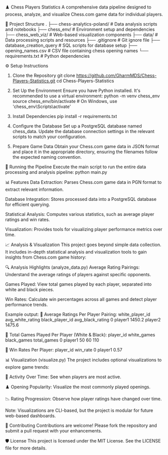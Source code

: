♟️ Chess Players Statistics
A comprehensive data pipeline designed to process, analyze, and visualize Chess.com game data for individual players.

📂 Project Structure
.
├── chess-analytics-poland/       # Data analysis scripts and notebooks
├── chess_env/                    # Environment setup and dependencies
├── chess_web_viz/                # Web-based visualization components
├── data/                         # Data processing scripts and resources
├── .gitignore                    # Git ignore file
├── database_creation_query       # SQL scripts for database setup
├── opening_names.csv             # CSV file containing chess opening names
└── requirements.txt              # Python dependencies

⚙️ Setup Instructions

1. Clone the Repository
git clone https://github.com/GharmMDS/Chess-Players-Statistics.git
cd Chess-Players-Statistics

2. Set Up the Environment
Ensure you have Python installed. It's recommended to use a virtual environment:
python -m venv chess_env source chess_env/bin/activate  # On Windows, use 'chess_env\Scripts\activate'

4. Install Dependencies
pip install -r requirements.txt

4. Configure the Database
Set up a PostgreSQL database named chess_data. Update the database connection settings in the relevant scripts to match your configuration.

5. Prepare Game Data
Obtain your Chess.com game data in JSON format and place it in the appropriate directory, ensuring the filenames follow the expected naming convention.

🚀 Running the Pipeline
Execute the main script to run the entire data processing and analysis pipeline:
python main.py

📊 Features
Data Extraction: Parses Chess.com game data in PGN format to extract relevant information.

Database Integration: Stores processed data into a PostgreSQL database for efficient querying.

Statistical Analysis: Computes various statistics, such as average player ratings and win rates.

Visualization: Provides tools for visualizing player performance metrics over time.

📈 Analysis & Visualization
This project goes beyond simple data collection. It includes in-depth statistical analysis and visualization tools to gain insights from Chess.com game history:

🔍 Analysis Highlights (analyze_data.py)
Average Rating Pairings: Understand the average ratings of players against specific opponents.

Games Played: View total games played by each player, separated into white and black pieces.

Win Rates: Calculate win percentages across all games and detect player performance trends.

Example output: 
🎯 Average Ratings Per Player Pairing:
  white_player_id  avg_white_rating  black_player_id  avg_black_rating
0          player1           1450.2          player2           1475.6

🎯 Total Games Played Per Player (White & Black):
  player_id  white_games  black_games  total_games
0   player1           50           60          110

🎯 Win Rates Per Player:
  player_id  win_rate
0   player1      0.57

📊 Visualization (visualize.py)
The project includes optional visualizations to explore game trends:

📆 Activity Over Time: See when players are most active.

♟️ Opening Popularity: Visualize the most commonly played openings.

📉 Rating Progression: Observe how player ratings have changed over time.

Note: Visualizations are CLI-based, but the project is modular for future web-based dashboards.

🤝 Contributing
Contributions are welcome! Please fork the repository and submit a pull request with your enhancements.

🛡️ License
This project is licensed under the MIT License. See the LICENSE file for more details.